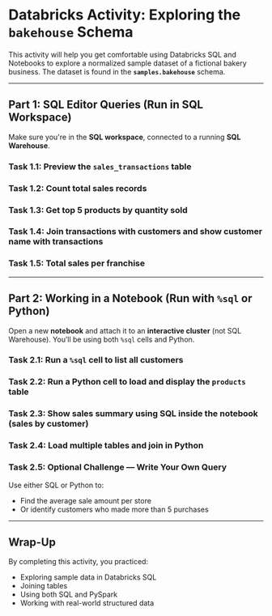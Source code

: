 # Databricks Activity: Exploring the `bakehouse` Schema

This activity will help you get comfortable using Databricks SQL and Notebooks to explore a normalized sample dataset of a fictional bakery business. The dataset is found in the **`samples.bakehouse`** schema.

---

## Part 1: SQL Editor Queries (Run in SQL Workspace)

Make sure you're in the **SQL workspace**, connected to a running **SQL Warehouse**.

### Task 1.1: Preview the `sales_transactions` table

### Task 1.2: Count total sales records

### Task 1.3: Get top 5 products by quantity sold

### Task 1.4: Join transactions with customers and show customer name with transactions


### Task 1.5: Total sales per franchise


---

## Part 2: Working in a Notebook (Run with `%sql` or Python)

Open a new **notebook** and attach it to an **interactive cluster** (not SQL Warehouse). You’ll be using both `%sql` cells and Python.


### Task 2.1: Run a `%sql` cell to list all customers


### Task 2.2: Run a Python cell to load and display the `products` table


### Task 2.3: Show sales summary using SQL inside the notebook (sales by customer)


### Task 2.4: Load multiple tables and join in Python



### Task 2.5: Optional Challenge — Write Your Own Query

Use either SQL or Python to:
- Find the average sale amount per store
- Or identify customers who made more than 5 purchases

---

## Wrap-Up

By completing this activity, you practiced:
- Exploring sample data in Databricks SQL
- Joining tables
- Using both SQL and PySpark
- Working with real-world structured data
